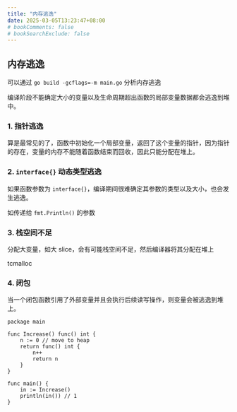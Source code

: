 ```yaml
---
title: "内存逃逸"
date: 2025-03-05T13:23:47+08:00
# bookComments: false
# bookSearchExclude: false
---
```


## 内存逃逸

可以通过 `go build -gcflags=-m main.go` 分析内存逃逸

编译阶段不能确定大小的变量以及生命周期超出函数的局部变量数据都会逃逸到堆中。

### 1. 指针逃逸

算是最常见的了，函数中初始化一个局部变量，返回了这个变量的指针，因为指针的存在，变量的内存不能随着函数结束而回收，因此只能分配在堆上。

### 2. `interface{}` 动态类型逃逸

如果函数参数为 `interface{}`，编译期间很难确定其参数的类型以及大小，也会发生逃逸。

如传递给 `fmt.Println()` 的参数

### 3. 栈空间不足

分配大变量，如大 slice，会有可能栈空间不足，然后编译器将其分配在堆上

tcmalloc

### 4. 闭包

当一个闭包函数引用了外部变量并且会执行后续读写操作，则变量会被逃逸到堆上。

```golang
package main

func Increase() func() int {
	n := 0 // move to heap
	return func() int {
		n++
		return n
	}
}

func main() {
	in := Increase()
	println(in()) // 1
}
```